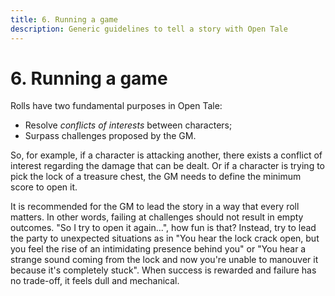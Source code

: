 ```yaml
---
title: 6. Running a game
description: Generic guidelines to tell a story with Open Tale
---
```


# 6. Running a game

Rolls have two fundamental purposes in Open Tale:

* Resolve *conflicts of interests* between characters;
* Surpass challenges proposed by the GM.

So, for example, if a character is attacking another, there exists a conflict of
interest regarding the damage that can be dealt. Or if a character is trying to
pick the lock of a treasure chest, the GM needs to define the minimum score to
open it.

It is recommended for the GM to lead the story in a way that every roll
matters. In other words, failing at challenges should not result in empty
outcomes. "So I try to open it again...", how fun is that? Instead, try to lead
the party to unexpected situations as in "You hear the lock crack open, but you
feel the rise of an intimidating presence behind you" or "You hear a strange
sound coming from the lock and now you're unable to manouver it because it's
completely stuck". When success is rewarded and failure has no trade-off, it
feels dull and mechanical.
